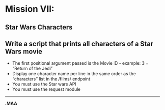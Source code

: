 # Mission VII:

## Star Wars Characters

## Write a script that prints all characters of a Star Wars movie
* The first positional argument passed is the Movie ID - example: 3 = “Return of the Jedi”
* Display one character name per line in the same order as the “characters” list in the /films/ endpoint
* You must use the Star wars API
* You must use the request module
<hr>

**.MAA**